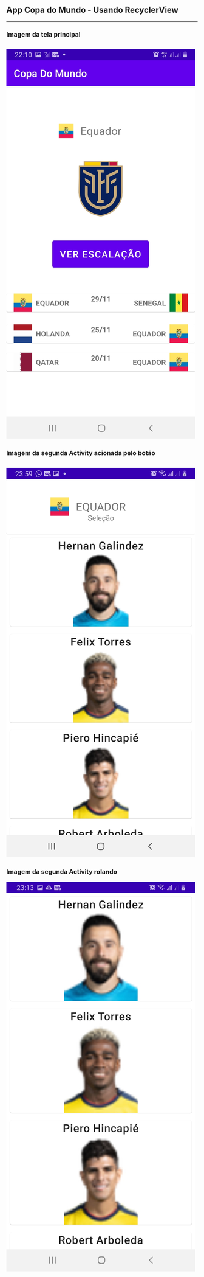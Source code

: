 ## App Copa do Mundo - Usando RecyclerView
-----
### Imagem da tela principal
![screen](https://github.com/DanMarzo/CopaDoMundo-PM/blob/main/ImgsCopa/CopaMain.jpg)
-----
### Imagem da segunda Activity acionada pelo botão
![screen](https://github.com/DanMarzo/CopaDoMundo-PM/blob/main/ImgsCopa/CopaSecond.jpg)
-----
### Imagem da segunda Activity rolando
![screen](https://github.com/DanMarzo/CopaDoMundo-PM/blob/main/ImgsCopa/CopaTerceiro.jpg)
